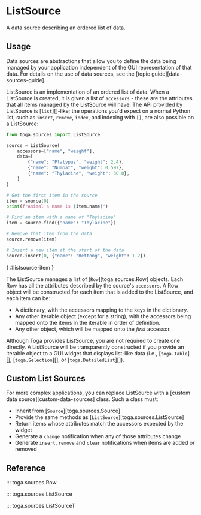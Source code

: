 # ListSource

A data source describing an ordered list of data.

## Usage

Data sources are abstractions that allow you to define the data being managed by your application independent of the GUI representation of that data. For details on the use of data sources, see the [topic guide][data-sources-guide].

ListSource is an implementation of an ordered list of data. When a ListSource is created, it is given a list of `accessors` - these are the attributes that all items managed by the ListSource will have. The API provided by ListSource is [`list`][]-like; the operations you'd expect on a normal Python list, such as `insert`, `remove`, `index`, and indexing with `[]`, are also possible on a ListSource:

```python
from toga.sources import ListSource

source = ListSource(
    accessors=["name", "weight"],
    data=[
        {"name": "Platypus", "weight": 2.4},
        {"name": "Numbat", "weight": 0.597},
        {"name": "Thylacine", "weight": 30.0},
    ]
)

# Get the first item in the source
item = source[0]
print(f"Animal's name is {item.name}")

# Find an item with a name of "Thylacine"
item = source.find({"name": "Thylacine"})

# Remove that item from the data
source.remove(item)

# Insert a new item at the start of the data
source.insert(0, {"name": "Bettong", "weight": 1.2})
```

[](){ #listsource-item }

The ListSource manages a list of [`Row`][toga.sources.Row] objects. Each Row has all the attributes described by the source's `accessors`. A Row object will be constructed for each item that is added to the ListSource, and each item can be:

- A dictionary, with the accessors mapping to the keys in the dictionary.
- Any other iterable object (except for a string), with the accessors being mapped onto the items in the iterable in order of definition.
- Any other object, which will be mapped onto the *first* accessor.

Although Toga provides ListSource, you are not required to create one directly. A ListSource will be transparently constructed if you provide an iterable object to a GUI widget that displays list-like data (i.e., [`toga.Table`][], [`toga.Selection`][], or [`toga.DetailedList`][]).

## Custom List Sources

For more complex applications, you can replace ListSource with a [custom data source][custom-data-sources] class. Such a class must:

- Inherit from [`Source`][toga.sources.Source]
- Provide the same methods as [`ListSource`][toga.sources.ListSource]
- Return items whose attributes match the accessors expected by the widget
- Generate a `change` notification when any of those attributes change
- Generate `insert`, `remove` and `clear` notifications when items are added or removed

## Reference

::: toga.sources.Row

::: toga.sources.ListSource

::: toga.sources.ListSourceT
